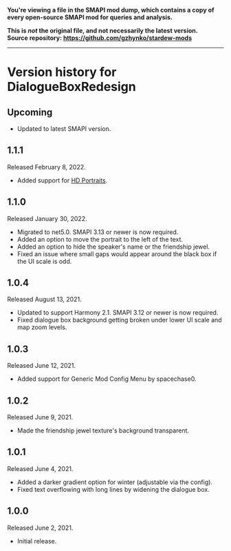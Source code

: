 **You're viewing a file in the SMAPI mod dump, which contains a copy of every open-source SMAPI mod
for queries and analysis.**

**This is _not_ the original file, and not necessarily the latest version.**  
**Source repository: https://github.com/gzhynko/stardew-mods**

----

# Version history for DialogueBoxRedesign

## Upcoming
- Updated to latest SMAPI version.

## 1.1.1
Released February 8, 2022.
- Added support for [HD Portraits](https://www.nexusmods.com/stardewvalley/mods/10971).

## 1.1.0
Released January 30, 2022.
- Migrated to net5.0. SMAPI 3.13 or newer is now required.
- Added an option to move the portrait to the left of the text.
- Added an option to hide the speaker's name or the friendship jewel.
- Fixed an issue where small gaps would appear around the black box if the UI scale is odd.

## 1.0.4
Released August 13, 2021.
- Updated to support Harmony 2.1. SMAPI 3.12 or newer is now required.
- Fixed dialogue box background getting broken under lower UI scale and map zoom levels.

## 1.0.3
Released June 12, 2021.
- Added support for Generic Mod Config Menu by spacechase0.

## 1.0.2
Released June 9, 2021.
- Made the friendship jewel texture's background transparent.

## 1.0.1
Released June 4, 2021.
- Added a darker gradient option for winter (adjustable via the config).
- Fixed text overflowing with long lines by widening the dialogue box.

## 1.0.0
Released June 2, 2021.
- Initial release.
